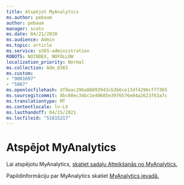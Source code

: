 ```yaml
---
title: Atspējot MyAnalytics
ms.author: pebaum
author: pebaum
manager: scotv
ms.date: 04/21/2020
ms.audience: Admin
ms.topic: article
ms.service: o365-administration
ROBOTS: NOINDEX, NOFOLLOW
localization_priority: Normal
ms.collection: Adm_O365
ms.custom:
- "9001697"
- "5887"
ms.openlocfilehash: df8eac296a86093943cb3b6ce13df4296cff7365
ms.sourcegitcommit: 8bc60ec34bc1e40685e3976576e04a2623f63a7c
ms.translationtype: MT
ms.contentlocale: lv-LV
ms.lasthandoff: 04/15/2021
ms.locfileid: "51815217"
---
```

# <a name="disable-myanalytics"></a>Atspējot MyAnalytics

Lai atspējotu MyAnalytics, [skatiet sadaļu Atteikšanās no MyAnalytics.](https://docs.microsoft.com/workplace-analytics/myanalytics/use/opt-out-of-mya) 

Papildinformāciju par MyAnalytics skatiet [MyAnalytics ievadā.](https://docs.microsoft.com/workplace-analytics/myanalytics/mya-landing-page)
